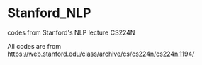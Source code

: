 # Stanford_NLP
codes from Stanford's NLP lecture CS224N 

All codes are from https://web.stanford.edu/class/archive/cs/cs224n/cs224n.1194/
